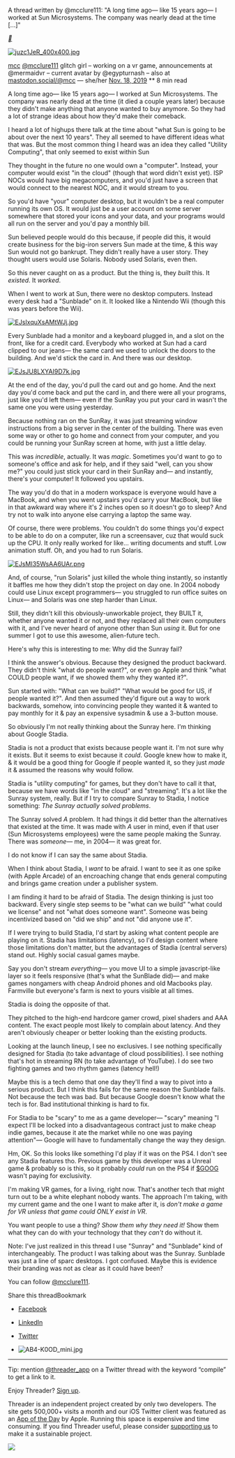 A thread written by @mcclure111: "A long time ago— like 15 years ago— I worked at Sun Microsystems. The company was nearly dead at the time [...]"

[**](https://twitter.com/mcclure111/status/1196557401710837762)

 [![juzc1JeR_400x400.jpg](../_resources/62e6e73d9043cff7fb025dda83ebf86a.jpg)](https://threader.app/@mcclure111)

 [mcc](https://threader.app/@mcclure111)  [@mcclure111](https://threader.app/@mcclure111)  glitch girl – working on a vr game, announcements at @mermaidvr – current avatar by @egypturnash – also at [mastodon.social/@mcc](https://mastodon.social/@mcc) — she/her  [Nov. 18, 2019](https://twitter.com/mcclure111/status/1196557401710837762)  ** 8 min read

A long time ago— like 15 years ago— I worked at Sun Microsystems. The company was nearly dead at the time (it died a couple years later) because they didn't make anything that anyone wanted to buy anymore. So they had a lot of strange ideas about how they'd make their comeback.

I heard a lot of highups there talk at the time about "what Sun is going to be about over the next 10 years". They all seemed to have different ideas what that was. But the most common thing I heard was an idea they called "Utility Computing", that only seemed to exist within Sun

They thought in the future no one would own a "computer". Instead, your computer would exist "in the cloud" (though that word didn't exist yet). ISP NOCs would have big megacomputers, and you'd just have a screen that would connect to the nearest NOC, and it would stream to you.

So you'd have "your" computer desktop, but it wouldn't be a real computer running its own OS. It would just be a user account on some server somewhere that stored your icons and your data, and your programs would all run on the server and you'd pay a monthly bill.

Sun believed people would do this because, if people did this, it would create business for the big-iron servers Sun made at the time, & this way Sun would not go bankrupt. They didn't really have a user story. They thought users would use Solaris. Nobody used Solaris, even then.

So this never caught on as a product. But the thing is, they *built* this. It *existed*. It *worked*.

When I went to work at Sun, there were no desktop computers. Instead every desk had a "Sunblade" on it. It looked like a Nintendo Wii (though this was years before the Wii).

 [![EJsIxquXsAMtWJj.jpg](../_resources/c16f01c2c7000013db7185e7c7c6e67f.jpg)](https://pbs.twimg.com/media/EJsIxquXsAMtWJj.jpg)

Every Sunblade had a monitor and a keyboard plugged in, and a slot on the front, like for a credit card. Everybody who worked at Sun had a card clipped to our jeans— the same card we used to unlock the doors to the building. And we'd stick the card in. And there was our desktop.

 [![EJsJU8LXYAI9D7k.jpg](../_resources/d539bf1f924eed7df2ef57dc11d348e5.jpg)](https://pbs.twimg.com/media/EJsJU8LXYAI9D7k.jpg)

At the end of the day, you'd pull the card out and go home. And the next day you'd come back and put the card in, and there were all your programs, just like you'd left them— even if the SunRay you put your card in wasn't the same one you were using yesterday.

Because nothing ran on the SunRay, it was just streaming window instructions from a big server in the center of the building. There was even some way or other to go home and connect from your computer, and you could be running your SunRay screen at home, with just a little delay.

This was *incredible*, actually. It was *magic*. Sometimes you'd want to go to someone's office and ask for help, and if they said "well, can you show me?" you could just stick your card in their SunRay and— and instantly, there's your computer! It followed you upstairs.

The way you'd do that in a modern workspace is everyone would have a MacBook, and when you went upstairs you'd carry your MacBook, but like in that awkward way where it's 2 inches open so it doesn't go to sleep? And try not to walk into anyone else carrying a laptop the same way.

Of course, there were problems. You couldn't do some things you'd expect to be able to do on a computer, like run a screensaver, cuz that would suck up the CPU. It only really worked for like… writing documents and stuff. Low animation stuff. Oh, and you had to run Solaris.

 [![EJsMI35WsAA6UAr.png](../_resources/e7a5e8147360a1d28d30ed88441b7302.png)](https://pbs.twimg.com/media/EJsMI35WsAA6UAr.png)

And, of course, "run Solaris" just killed the whole thing instantly, so instantly it baffles me how they didn't stop the project on day one. In 2004 nobody could use Linux except programmers— you struggled to run office suites on Linux— and Solaris was one step harder than Linux.

Still, they didn't kill this obviously-unworkable project, they BUILT it, whether anyone wanted it or not, and they replaced all their own computers with it, and I've never heard of anyone other than Sun *using* it. But for one summer I got to use this awesome, alien-future tech.

Here's why this is interesting to me: Why did the Sunray fail?

I think the answer's obvious. Because they designed the product backward. They didn't think "what do people want?", or even go Apple and think "what COULD people want, if we showed them why they wanted it?".

Sun started with: "What can we build?" "What would be good for US, if people wanted it?". And then assumed they'd figure out a way to work backwards, somehow, into convincing people they wanted it & wanted to pay monthly for it & pay an expensive sysadmin & use a 3-button mouse.

So obviously I'm not really thinking about the Sunray here. I'm thinking about Google Stadia.

Stadia is not a product that exists because people want it. I'm not sure why it exists. But it seems to exist because it *could*. Google knew how to make it, & it would be a good thing for Google if people wanted it, so they just *made* it & assumed the reasons why would follow.

Stadia is "utility computing" for games, but they don't have to call it that, because we have words like "in the cloud" and "streaming". It's a lot like the Sunray system, really. But if I try to compare Sunray to Stadia, I notice something: *The Sunray actually solved problems*.

The Sunray solved *A* problem. It had things it did better than the alternatives that existed at the time. It was made with *A* user in mind, even if that user (Sun Microsystems employees) were the same people making the Sunray. There was *someone*— me, in 2004— it was great for.

I do not know if I can say the same about Stadia.

When I think about Stadia, I *want* to be afraid. I want to see it as one spike (with Apple Arcade) of an encroaching change that ends general computing and brings game creation under a publisher system.

I am finding it hard to be afraid of Stadia. The design thinking is just too backward. Every single step seems to be "what can we build" "what could we license" and not "what does someone want". Someone was being incentivized based on "did we ship" and not "did anyone use it".

If I were trying to build Stadia, I'd start by asking what content people are playing on it. Stadia has limitations (latency), so I'd design content where those limitations don't matter, but the advantages of Stadia (central servers) stand out. Highly social casual games maybe.

Say you don't stream *everything*— you move UI to a simple javascript-like layer so it feels responsive (that's what the SunBlade did)— and make games nongamers with cheap Android phones and old Macbooks play. Farmville but everyone's farm is next to yours visible at all times.

Stadia is doing the opposite of that.

They pitched to the high-end hardcore gamer crowd, pixel shaders and AAA content. The exact people most likely to complain about latency. And they aren't obviously cheaper or better looking than the existing products.

Looking at the launch lineup, I see no exclusives. I see nothing specifically designed for Stadia (to take advantage of cloud possibilities). I see nothing that's hot in streaming RN (to take advantage of YouTube). I do see two fighting games and two rhythm games (latency hell!)

Maybe this is a tech demo that one day they'll find a way to pivot into a serious product. But I think this fails for the same reason the Sunblade fails. Not because the tech was bad. But because Google doesn't know what the tech is for. Bad institutional thinking is hard to fix.

For Stadia to be "scary" to me as a game developer— "scary" meaning "I expect I'll be locked into a disadvantageous contract just to make cheap indie games, because it ate the market while no one was paying attention"— Google will have to fundamentally change the way they design.

Hm, OK. So this looks like something I'd play if it was on the PS4. I don't see any Stadia features tho. Previous game by this developer was a Unreal game & probably so is this, so it probably *could* run on the PS4 if [$GOOG](https://twitter.com/search?q=%24GOOG) wasn't paying for exclusivity.

I'm making VR games, for a living, right now. That's another tech that might turn out to be a white elephant nobody wants. The approach I'm taking, with my current game and the one I want to make after it, is *don't make a game for VR unless that game could ONLY exist in VR*.

You want people to use a thing? *Show them why they need it!* Show them what they can do with your technology that they *can't* do without it.

Note: I've just realized in this thread I use "Sunray" and "Sunblade" kind of interchangeably. The product I was talking about was the Sunray. Sunblade was just a line of sparc desktops. I got confused. Maybe this is evidence their branding was not as clear as it could have been?

You can follow [@mcclure111](https://twitter.com/intent/user?screen_name=mcclure111).

 Share this threadBookmark

- [Facebook](https://www.facebook.com/sharer/sharer.php?u=https://threader.app/thread/1196557401710837762)

- [LinkedIn](https://www.linkedin.com/shareArticle?mini=true&url=https://threader.app/thread/1196557401710837762&title=%22A%20long%20time%20ago%E2%80%94%20like%2015%20years%20ago%E2%80%94%20I%20worked%20at%20Sun%20Microsystems.%20The%20company%20was%20nearly%20dead%20at%20the%20time%20%5B...%5D%22%20-%20%40mcclure111&source=threader.app)

- [Twitter](https://twitter.com/intent/tweet/?text=%22A%20long%20time%20ago%E2%80%94%20like%2015%20years%20ago%E2%80%94%20I%20worked%20at%20Sun%20Microsystems.%20The%20company%20was%20nearly%20dead%20at%20the%20time%20%5B...%5D%22%20-%20%40mcclure111%20on%20%23Threader%0A&url=https://threader.app/thread/1196557401710837762)

- ![AB4-K0OD_mini.jpg](../_resources/041d169fa04b75c64cfb5118b1025533.png)

____

Tip: mention [@threader_app](https://twitter.com/intent/user?screen_name=threader_app) on a Twitter thread with the keyword “compile” to get a link to it.

Enjoy Threader? [Sign up](https://threader.app/thread/1196557401710837762#).

 Threader is an independent project created by only two developers. The site gets 500,000+ visits a month and our iOS Twitter client was featured as an [App of the Day](https://apps.apple.com/us/story/id1367658799) by Apple. Running this space is expensive and time consuming. If you find Threader useful, please consider [supporting us](https://threader.app/faq/how-to-support-threader) to make it a sustainable project.

 ![](../_resources/675c29722ebc365d60792229f2d860b7.jpg)